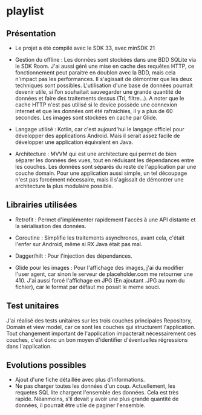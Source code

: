 # playlist

## Présentation

 * Le projet a été compilé avec le SDK 33, avec minSDK 21

 * Gestion du offline : Les données sont stockées dans une BDD SQLite via le SDK Room. J'ai aussi géré une mise en cache des requêtes HTTP, ce fonctionnement peut paraitre en doublon avec la BDD, mais cela n'impact pas les performances. Il s'agissait de démontrer que les deux techniques sont possibles. L'utilisation d'une base de données pourrait devenir utile, si l’on souhaitait  sauvegarder une grande quantité de données et faire des traitements dessus (Tri, filtre…). A noter que le cache HTTP n'est pas utilisé si le device possède une connexion internet et que les données ont été rafraichies, il y a plus de 60 secondes. Les images sont stockées en cache par Glide.

* Langage utilisé : Kotlin, car c'est aujourd'hui le langage officiel pour développer des applications Android. Mais il serait assez facile de développer une application équivalent en Java.

* Architecture : MVVM qui est une architecture qui permet de bien séparer les données des vues, tout en réduisant les dépendances entre les couches. Les données sont séparés du reste de l'application par une couche domain. Pour une application aussi simple, un tel découpage n'est pas forcément nécessaire, mais il s'agissait de démontrer une architecture la plus modulaire possible.

## Librairies utilisées

* Retrofit : Permet d'implémenter rapidement l'accès à une API distante et la sérialisation des données.

* Coroutine : Simplifie les traitements asynchrones, avant cela, c'était l'enfer sur Android, même si RX Java était pas mal.

* Dagger/hilt : Pour l'injection des dépendances.

* Glide pour les images : Pour l'affichage des images, j'ai du modifier l'user agent, car sinon le serveur de placeholder.com me retourner une 410. J'ai aussi forcé l'affichage en JPG (En ajoutant .JPG au nom du fichier), car le format par défaut me posait le meme souci.

## Test unitaires

J'ai réalisé des tests unitaires sur les trois couches principales Repository, Domain et view model, car ce sont les couches qui structurent l'application. Tout changement important de l'application impacterait nécessairement ces couches, c'est donc un bon moyen d'identifier d'éventuelles régressions dans l'application.

## Evolutions possibles

* Ajout d'une fiche détaillée avec plus d'informations.
* Ne pas charger toutes les données d'un coup. Actuellement, les requetes SQL lite chargent l'ensemble des données. Cela est très rapide. Néanmoins, s'il devait y avoir une plus grande quantité de données, il pourrait être utile de paginer l'ensemble.


